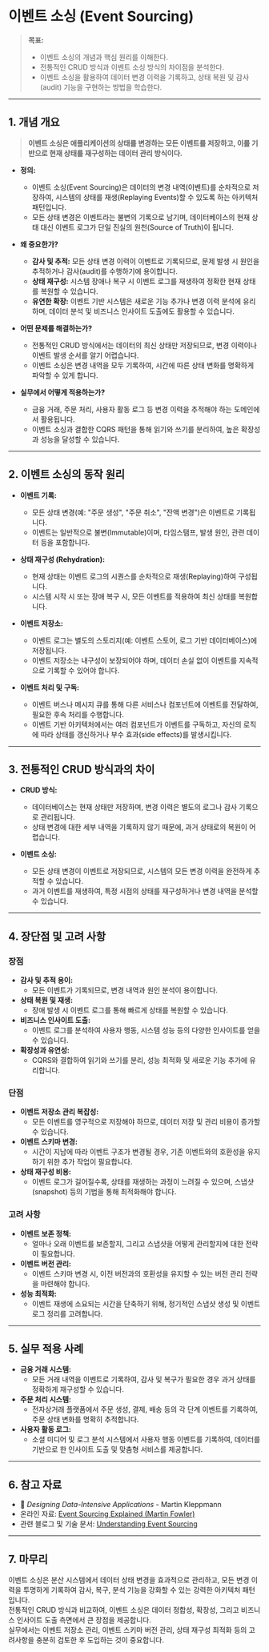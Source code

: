 # 이벤트 소싱 (Event Sourcing)

> **목표:**  
> - 이벤트 소싱의 개념과 핵심 원리를 이해한다.  
> - 전통적인 CRUD 방식과 이벤트 소싱 방식의 차이점을 분석한다.  
> - 이벤트 소싱을 활용하여 데이터 변경 이력을 기록하고, 상태 복원 및 감사(audit) 기능을 구현하는 방법을 학습한다.

---

## 1. 개념 개요

> **이벤트 소싱은 애플리케이션의 상태를 변경하는 모든 이벤트를 저장하고, 이를 기반으로 현재 상태를 재구성하는 데이터 관리 방식이다.**

- **정의:**  
  - 이벤트 소싱(Event Sourcing)은 데이터의 변경 내역(이벤트)를 순차적으로 저장하여, 시스템의 상태를 재생(Replaying Events)할 수 있도록 하는 아키텍처 패턴입니다.
  - 모든 상태 변경은 이벤트라는 불변의 기록으로 남기며, 데이터베이스의 현재 상태 대신 이벤트 로그가 단일 진실의 원천(Source of Truth)이 됩니다.

- **왜 중요한가?**  
  - **감사 및 추적:** 모든 상태 변경 이력이 이벤트로 기록되므로, 문제 발생 시 원인을 추적하거나 감사(audit)를 수행하기에 용이합니다.
  - **상태 재구성:** 시스템 장애나 복구 시 이벤트 로그를 재생하여 정확한 현재 상태를 복원할 수 있습니다.
  - **유연한 확장:** 이벤트 기반 시스템은 새로운 기능 추가나 변경 이력 분석에 유리하며, 데이터 분석 및 비즈니스 인사이트 도출에도 활용할 수 있습니다.

- **어떤 문제를 해결하는가?**  
  - 전통적인 CRUD 방식에서는 데이터의 최신 상태만 저장되므로, 변경 이력이나 이벤트 발생 순서를 알기 어렵습니다.
  - 이벤트 소싱은 변경 내역을 모두 기록하여, 시간에 따른 상태 변화를 명확하게 파악할 수 있게 합니다.

- **실무에서 어떻게 적용하는가?**  
  - 금융 거래, 주문 처리, 사용자 활동 로그 등 변경 이력을 추적해야 하는 도메인에서 활용됩니다.
  - 이벤트 소싱과 결합한 CQRS 패턴을 통해 읽기와 쓰기를 분리하여, 높은 확장성과 성능을 달성할 수 있습니다.

---

## 2. 이벤트 소싱의 동작 원리

- **이벤트 기록:**  
  - 모든 상태 변경(예: "주문 생성", "주문 취소", "잔액 변경")은 이벤트로 기록됩니다.  
  - 이벤트는 일반적으로 불변(Immutable)이며, 타임스탬프, 발생 원인, 관련 데이터 등을 포함합니다.

- **상태 재구성 (Rehydration):**  
  - 현재 상태는 이벤트 로그의 시퀀스를 순차적으로 재생(Replaying)하여 구성됩니다.  
  - 시스템 시작 시 또는 장애 복구 시, 모든 이벤트를 적용하여 최신 상태를 복원합니다.

- **이벤트 저장소:**  
  - 이벤트 로그는 별도의 스토리지(예: 이벤트 스토어, 로그 기반 데이터베이스)에 저장됩니다.
  - 이벤트 저장소는 내구성이 보장되어야 하며, 데이터 손실 없이 이벤트를 지속적으로 기록할 수 있어야 합니다.

- **이벤트 처리 및 구독:**  
  - 이벤트 버스나 메시지 큐를 통해 다른 서비스나 컴포넌트에 이벤트를 전달하여, 필요한 후속 처리를 수행합니다.
  - 이벤트 기반 아키텍처에서는 여러 컴포넌트가 이벤트를 구독하고, 자신의 로직에 따라 상태를 갱신하거나 부수 효과(side effects)를 발생시킵니다.

---

## 3. 전통적인 CRUD 방식과의 차이

- **CRUD 방식:**  
  - 데이터베이스는 현재 상태만 저장하며, 변경 이력은 별도의 로그나 감사 기록으로 관리됩니다.
  - 상태 변경에 대한 세부 내역을 기록하지 않기 때문에, 과거 상태로의 복원이 어렵습니다.

- **이벤트 소싱:**  
  - 모든 상태 변경이 이벤트로 저장되므로, 시스템의 모든 변경 이력을 완전하게 추적할 수 있습니다.
  - 과거 이벤트를 재생하여, 특정 시점의 상태를 재구성하거나 변경 내역을 분석할 수 있습니다.

---

## 4. 장단점 및 고려 사항

### 장점
- **감사 및 추적 용이:**  
  - 모든 이벤트가 기록되므로, 변경 내역과 원인 분석이 용이합니다.
- **상태 복원 및 재생:**  
  - 장애 발생 시 이벤트 로그를 통해 빠르게 상태를 복원할 수 있습니다.
- **비즈니스 인사이트 도출:**  
  - 이벤트 로그를 분석하여 사용자 행동, 시스템 성능 등의 다양한 인사이트를 얻을 수 있습니다.
- **확장성과 유연성:**  
  - CQRS와 결합하여 읽기와 쓰기를 분리, 성능 최적화 및 새로운 기능 추가에 유리합니다.

### 단점
- **이벤트 저장소 관리 복잡성:**  
  - 모든 이벤트를 영구적으로 저장해야 하므로, 데이터 저장 및 관리 비용이 증가할 수 있습니다.
- **이벤트 스키마 변경:**  
  - 시간이 지남에 따라 이벤트 구조가 변경될 경우, 기존 이벤트와의 호환성을 유지하기 위한 추가 작업이 필요합니다.
- **상태 재구성 비용:**  
  - 이벤트 로그가 길어질수록, 상태를 재생하는 과정이 느려질 수 있으며, 스냅샷(snapshot) 등의 기법을 통해 최적화해야 합니다.

### 고려 사항
- **이벤트 보존 정책:**  
  - 얼마나 오래 이벤트를 보존할지, 그리고 스냅샷을 어떻게 관리할지에 대한 전략이 필요합니다.
- **이벤트 버전 관리:**  
  - 이벤트 스키마 변경 시, 이전 버전과의 호환성을 유지할 수 있는 버전 관리 전략을 마련해야 합니다.
- **성능 최적화:**  
  - 이벤트 재생에 소요되는 시간을 단축하기 위해, 정기적인 스냅샷 생성 및 이벤트 로그 정리를 고려합니다.

---

## 5. 실무 적용 사례

- **금융 거래 시스템:**  
  - 모든 거래 내역을 이벤트로 기록하여, 감사 및 복구가 필요한 경우 과거 상태를 정확하게 재구성할 수 있습니다.
- **주문 처리 시스템:**  
  - 전자상거래 플랫폼에서 주문 생성, 결제, 배송 등의 각 단계 이벤트를 기록하여, 주문 상태 변화를 명확히 추적합니다.
- **사용자 활동 로그:**  
  - 소셜 미디어 및 로그 분석 시스템에서 사용자 행동 이벤트를 기록하여, 데이터를 기반으로 한 인사이트 도출 및 맞춤형 서비스를 제공합니다.

---

## 6. 참고 자료

- 📖 _Designing Data-Intensive Applications_ - Martin Kleppmann  
- 온라인 자료: [Event Sourcing Explained (Martin Fowler)](https://martinfowler.com/eaaDev/EventSourcing.html)  
- 관련 블로그 및 기술 문서: [Understanding Event Sourcing](https://www.eventstore.com/blog/)

---

## 7. 마무리

이벤트 소싱은 분산 시스템에서 데이터 상태 변경을 효과적으로 관리하고, 모든 변경 이력을 투명하게 기록하여 감사, 복구, 분석 기능을 강화할 수 있는 강력한 아키텍처 패턴입니다.  
전통적인 CRUD 방식과 비교하여, 이벤트 소싱은 데이터 정합성, 확장성, 그리고 비즈니스 인사이트 도출 측면에서 큰 장점을 제공합니다.  
실무에서는 이벤트 저장소 관리, 이벤트 스키마 버전 관리, 상태 재구성 최적화 등의 고려사항을 충분히 검토한 후 도입하는 것이 중요합니다.